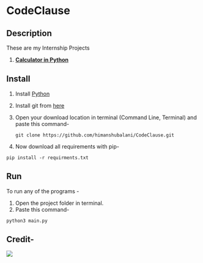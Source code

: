 # CodeClause

## Description
These are my Internship Projects
1. **[Calculator in Python](https://github.com/himanshubalani/CodeClause/tree/main/Calculator)**


## Install
1. Install [Python](https://www.python.org/downloads/)
2. Install git from [here](https://git-scm.com/book/en/v2/Getting-Started-Installing-Git)
3. Open your download location in terminal (Command Line, Terminal) and paste this command-
  
    ````
    git clone https://github.com/himanshubalani/CodeClause.git
   ````
4. Now download all requirements with pip-
  
  
  ````
  pip install -r requirments.txt
  ````
  
## Run
To run any of the programs -
1. Open the project folder in terminal.
2. Paste this command-
  ````
  python3 main.py
  ````
  
## Credit-
<a href = "https://lnk.bio/z2lx"> <img src="https://github.com/himanshubalani/nameheaders/blob/main/Github%20Python.png"> </a>
